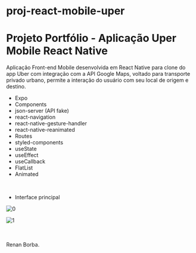 # proj-react-mobile-uper
# Projeto Portfólio - Aplicação Uper Mobile React Native
Aplicação Front-end Mobile desenvolvida em React Native para clone do app Uber com integração com a API Google Maps, voltado para transporte privado urbano, permite a interação do usuário com seu local de origem e destino.
<ul>
  <li>Expo</li>
  <li>Components</li>
  <li>json-server (API fake)</li>
  <li>react-navigation</li>
  <li>react-native-gesture-handler</li>
  <li>react-native-reanimated</li>
  <li>Routes</li>
  <li>styled-components</li>
  <li>useState</li>
  <li>useEffect</li>
  <li>useCallback</li>
  <li>FlatList</li>
  <li>Animated</li>
</ul>
<br>


<ul>
  <li>Interface principal</li>
</ul> 

![0](https://user-images.githubusercontent.com/48495838/67954355-964de480-fbcf-11e9-9d82-0a06d0b55b83.jpg)
<br>

![1](https://user-images.githubusercontent.com/48495838/67954358-96e67b00-fbcf-11e9-829f-00478bc942ef.JPG)
<br>


<br><br>
Renan Borba.   
